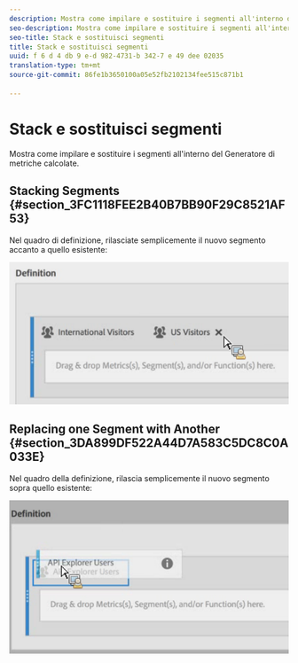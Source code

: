 ```yaml
---
description: Mostra come impilare e sostituire i segmenti all'interno del Generatore di metriche calcolate.
seo-description: Mostra come impilare e sostituire i segmenti all'interno del Generatore di metriche calcolate.
seo-title: Stack e sostituisci segmenti
title: Stack e sostituisci segmenti
uuid: f 6 d 4 db 9 e-d 982-4731-b 342-7 e 49 dee 02035
translation-type: tm+mt
source-git-commit: 86fe1b3650100a05e52fb2102134fee515c871b1

---
```



# Stack e sostituisci segmenti

Mostra come impilare e sostituire i segmenti all'interno del Generatore di metriche calcolate.

## Stacking Segments {#section_3FC1118FEE2B40B7BB90F29C8521AF53}

Nel quadro di definizione, rilasciate semplicemente il nuovo segmento accanto a quello esistente:

![](assets/cm_stack_seg.png)

## Replacing one Segment with Another {#section_3DA899DF522A44D7A583C5DC8C0A033E}

Nel quadro della definizione, rilascia semplicemente il nuovo segmento sopra quello esistente:

![](assets/cm_replace_seg.png)

